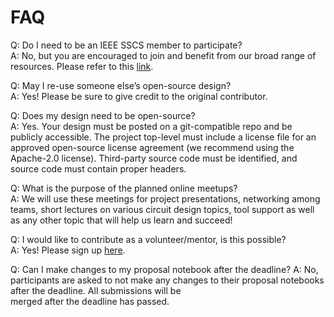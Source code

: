 # FAQ

Q: Do I need to be an IEEE SSCS member to participate?  
A: No, but you are encouraged to join and benefit from our broad range of resources. Please refer to this [link](https://sscs.ieee.org/membership).  

Q: May I re-use someone else’s open-source design?  
A: Yes! Please be sure to give credit to the original contributor.  

Q: Does my design need to be open-source?  
A: Yes. Your design must be posted on a git-compatible repo and be publicly accessible. The project top-level must include a license file for an approved open-source license agreement (we recommend using the Apache-2.0 license). Third-party source code must be identified, and source code must contain proper headers.   

Q: What is the purpose of the planned online meetups?  
A: We will use these meetings for project presentations, networking among teams, short lectures on various circuit design topics, tool support as well as any other topic that will help us learn and succeed!  

Q: I would like to contribute as a volunteer/mentor, is this possible?   
A: Yes! Please sign up [here](https://sscs.ieee.org/volunteer-opportunities#SSCD).

Q: Can I make changes to my proposal notebook after the deadline?
A: No, participants are asked to not make any changes to their proposal notebooks after the deadline. All submissions will be   
   merged after the deadline has passed.
